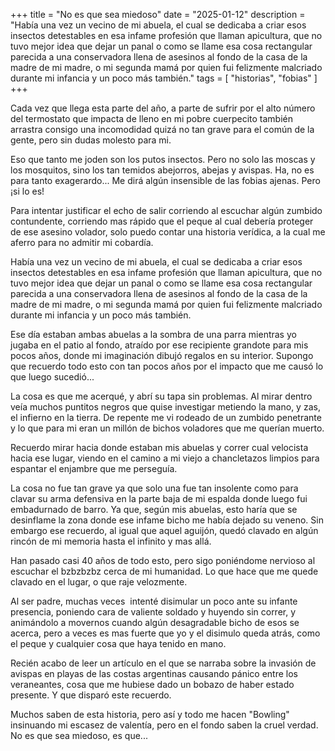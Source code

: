 +++
title = "No es que sea miedoso"
date = "2025-01-12"
description = "Había una vez un vecino de mi abuela, el cual se dedicaba a criar esos insectos detestables en esa infame profesión que llaman apicultura, que no tuvo mejor idea que dejar un panal o como se llame esa cosa rectangular parecida a una conservadora llena de asesinos al fondo de la casa de la madre de mi madre, o mi segunda mamá por quien fui felizmente malcriado durante mi infancia y un poco más también."
tags = [
    "historias",
    "fobias"
]
+++

Cada vez que llega esta parte del año, a parte de sufrir por el alto número del termostato que impacta de lleno en mi pobre cuerpecito también arrastra consigo una incomodidad quizá no tan grave para el común de la gente, pero sin dudas molesto para mi.

Eso que tanto me joden son los putos insectos. Pero no solo las moscas y los mosquitos, sino los tan temidos abejorros, abejas y avispas. Ha, no es para tanto exagerardo... Me dirá algún insensible de las fobias ajenas. Pero ¡si lo es!

Para intentar justificar el echo de salir corriendo al escuchar algún zumbido contundente, corriendo mas rápido que el peque al cual debería proteger de ese asesino volador, solo puedo contar una historia verídica, a la cual me aferro para no admitir mi cobardía.

Había una vez un vecino de mi abuela, el cual se dedicaba a criar esos insectos detestables en esa infame profesión que llaman apicultura, que no tuvo mejor idea que dejar un panal o como se llame esa cosa rectangular parecida a una conservadora llena de asesinos al fondo de la casa de la madre de mi madre, o mi segunda mamá por quien fui felizmente malcriado durante mi infancia y un poco más también.

Ese día estaban ambas abuelas a la sombra de una parra mientras yo jugaba en el patio al fondo, atraído por ese recipiente grandote para mis pocos años, donde mi imaginación dibujó regalos en su interior.
Supongo que recuerdo todo esto con tan pocos años por el impacto que me causó lo que luego sucedió...

La cosa es que me acerqué, y abrí su tapa sin problemas. Al mirar dentro veía muchos puntitos negros que quise investigar metiendo la mano, y zas, el infierno en la tierra. De repente me vi rodeado de un zumbido penetrante y lo que para mi eran un millón de bichos voladores que me querían muerto.

Recuerdo mirar hacia donde estaban mis abuelas y correr cual velocista hacia ese lugar, viendo en el camino a mi viejo a chancletazos limpios para espantar el enjambre que me perseguía.

La cosa no fue tan grave ya que solo una fue tan insolente como para clavar su arma defensiva en la parte baja de mi espalda donde luego fui embadurnado de barro. Ya que, según mis abuelas, esto haría que se desinflame la zona donde ese infame bicho me había dejado su veneno.
Sin embargo ese recuerdo, al igual que aquel aguijón,  quedó clavado en algún rincón de mi memoria hasta el infinito y mas allá.

Han pasado casi 40 años de todo esto, pero sigo poniéndome nervioso al escuchar el bzbzbzbz cerca de mi humanidad. Lo que hace que me quede clavado en el lugar, o que raje velozmente.

Al ser padre, muchas veces  intenté disimular un poco ante su infante presencia, poniendo cara de valiente soldado y huyendo sin correr, y animándolo a movernos cuando algún desagradable bicho de esos se acerca, pero a veces es mas fuerte que yo y el disimulo queda atrás, como el peque y cualquier cosa que haya tenido en mano.

Recién acabo de leer un artículo en el que se narraba sobre la invasión de avispas en playas de las costas argentinas causando pánico entre los veraneantes, cosa que me hubiese dado un bobazo de haber estado presente. Y que disparó este recuerdo.

Muchos saben de esta historia, pero así y todo me hacen "Bowling" insinuando mi escasez de valentía, pero en el fondo saben la cruel verdad. No es que sea miedoso, es que... 
